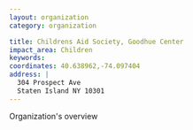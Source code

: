 ```yaml
---
layout: organization
category: organization

title: Childrens Aid Society, Goodhue Center
impact_area: Children
keywords: 
coordinates: 40.638962,-74.097404
address: |
  304 Prospect Ave
  Staten Island NY 10301
---
```

Organization's overview
